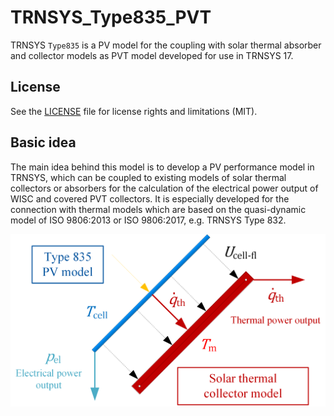 # TRNSYS_Type835_PVT
TRNSYS `Type835` is a PV model for the coupling with solar thermal absorber and collector models as PVT model developed for use in TRNSYS 17.

## License
See the [LICENSE](LICENSE) file for license rights and limitations (MIT).

## Basic idea
The main idea behind this model is to develop a PV performance model in TRNSYS, which can be coupled to existing models of solar thermal collectors or absorbers for the calculation of the electrical power output of WISC and covered PVT collectors. It is especially developed for the connection with thermal models which are based on the quasi-dynamic model of ISO 9806:2013  or ISO 9806:2017, e.g. TRNSYS Type 832. 

![](Figures/Type835.png) 


